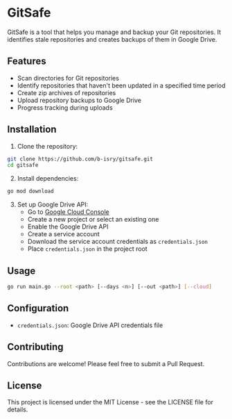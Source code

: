 # GitSafe

GitSafe is a tool that helps you manage and backup your Git repositories. It identifies stale repositories and creates backups of them in Google Drive.

## Features

- Scan directories for Git repositories
- Identify repositories that haven't been updated in a specified time period
- Create zip archives of repositories
- Upload repository backups to Google Drive
- Progress tracking during uploads

## Installation

1. Clone the repository:
```bash
git clone https://github.com/b-isry/gitsafe.git
cd gitsafe
```

2. Install dependencies:
```bash
go mod download
```

3. Set up Google Drive API:
   - Go to [Google Cloud Console](https://console.cloud.google.com)
   - Create a new project or select an existing one
   - Enable the Google Drive API
   - Create a service account
   - Download the service account credentials as `credentials.json`
   - Place `credentials.json` in the project root

## Usage

```bash
go run main.go --root <path> [--days <n>] [--out <path>] [--cloud]

```

## Configuration

- `credentials.json`: Google Drive API credentials file

## Contributing

Contributions are welcome! Please feel free to submit a Pull Request.

## License

This project is licensed under the MIT License - see the LICENSE file for details. 